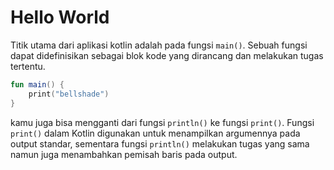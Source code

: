 # Hello World

Titik utama dari aplikasi kotlin adalah pada fungsi ``main()``. Sebuah fungsi dapat didefinisikan sebagai blok kode yang dirancang
dan melakukan tugas tertentu.

```kotlin
fun main() {
    print("bellshade")
}
```
kamu juga bisa mengganti dari fungsi ``println()`` ke fungsi ``print()``. Fungsi ``print()`` dalam Kotlin digunakan untuk menampilkan argumennya pada output standar, sementara fungsi ``println()`` melakukan tugas yang sama namun juga menambahkan pemisah baris pada output.
